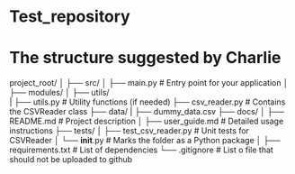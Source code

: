 # Test_repository

# The structure suggested by Charlie
project_root/
│
├── src/
│   ├── main.py               # Entry point for your application
│   ├── modules/
│   ├── utils/  
|       ├── utils.py          # Utility functions (if needed)
        ├── csv_reader.py     # Contains the CSVReader class
├── data/
|       ├── dummy_data.csv
├── docs/
│   ├── README.md             # Project description
│   ├── user_guide.md             # Detailed usage instructions
├── tests/
│   ├── test_csv_reader.py    # Unit tests for CSVReader
│   └── __init__.py           # Marks the folder as a Python package
│
├── requirements.txt          # List of dependencies
└── .gitignore                # List o file that should not be uploaded to github
